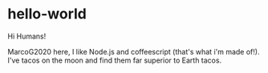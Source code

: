 # hello-world

Hi Humans!

MarcoG2020 here, I like Node.js and coffeescript (that's what i'm made of!).
I've tacos on the moon and find them far superior to Earth tacos.
